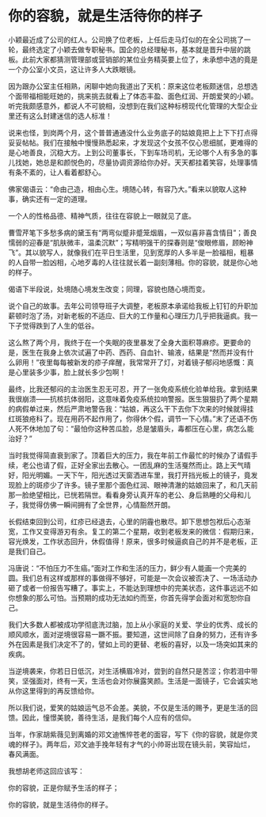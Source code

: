 # 你的容貌，就是生活待你的样子

小颖最近成了公司的红人。公司换了位老板，上任后走马灯似的在全公司挑了一轮，最终选定了小颖去做专职秘书。国企的总经理秘书，基本就是晋升中层的跳板。此前大家都猜测管理部或营销部的某位业务精英要上位了，未承想中选的竟是一个办公室小文员，这让许多人大跌眼镜。 

因为跟办公室主任相熟，闲聊中她向我道出了天机：原来这位老板颇迷信，总想选个面带福相能旺她的，挑来挑去就看上了体态丰盈、面色红润、开朗爱笑的小颖。听完我颇感意外，都说人不可貌相，没想到在我们这种标榜现代化管理的大型企业里还有这么封建迷信的选人标准！ 

说来也怪，到岗两个月，这个普普通通没什么业务底子的姑娘竟把上上下下打点得妥妥帖帖。我们在接触中慢慢熟悉起来，才发现这个女孩不仅心思细腻，更难得的是心地善良，沉稳大方。上到公司董事长，下到车场司机，无论哪个人有多急的事儿找她，她总是和颜悦色的，尽量协调资源给你办好。天天都挂着笑容，处理事情有条不紊的，让人看着都舒心。 

佛家偈语云：“命由己造，相由心生。境随心转，有容乃大。”看来以貌取人这种事，确实还有一定的道理。 

一个人的性格品德、精神气质，往往在容貌上一眼就见了底。 

曹雪芹笔下多愁多病的黛玉有“两弯似蹙非蹙笼烟眉，一双似喜非喜含情目”；善良懦弱的迎春是“肌肤微丰，温柔沉默”；写精明强干的探春则是“俊眼修眉，顾盼神飞”。其以貌写人，就像我们在平日生活里，见到宽厚的人多半是一脸福相，粗暴的人自带一脸凶相，心地歹毒的人往往就长着一副刻薄相。你的容貌，就是你心地的样子。 

偈语下半段说，处境随心境发生改变；同理，容貌也随心境而变。 

说个自己的故事。去年公司领导班子大调整，老板原本承诺给我板上钉钉的升职加薪顿时泡了汤，对新老板的不适应、巨大的工作量和心理压力几乎把我逼疯。我一下子觉得跌到了人生的低谷。 

这么熬了两个月，我终于在一个失眠的夜里暴发了全身大面积荨麻疹。更要命的是，医生在我身上依次试遍了中药、西药、自血针、输液，结果是“然而并没有什么卵用！”夜里每每被新发的疹子痒醒，我常常开了灯，对着镜子郁闷地感慨：真是心里装多少事，脸上就长多少包啊！ 

最终，比我还郁闷的主治医生忍无可忍，开了一张免疫系统化验单给我。拿到结果我很崩溃——抗核抗体弱阳，这意味着免疫系统拉响警报。医生狠狠扔了两个星期的病假单过来，然后严肃地警告我：“姑娘，再这么干下去你下次来的时候就得挂红斑狼疮科了。现在用药不起作用了，你得休个假，调节一下心情。”末了还语不伤人死不休地加了句：“最怕你这种苦瓜脸，总是皱眉头，毒都压在心里，病怎么能治好？” 

当时我觉得简直衰到家了。顶着巨大的压力，我在年前工作最忙的时候办了请假手续，老公也请了假，正好全家出去散心。一团乱麻的生活戛然而止。路上天气晴好，阳光明媚。一天下午，阳光透过天窗洒进车里，我打开挡光板上的镜子，竟发现脸上的斑疹少了许多。镜子里那个面色红润、眼神清澈的姑娘回来了，和几天前那一脸绝望相比，已恍若隔世。看看身旁认真开车的老公、身后熟睡的父母和儿子，我觉得仿佛一瞬间拥有了全世界，心情豁然开朗。 

长假结束回到公司，红疹已经退去，心里的阴霾也散尽。卸下思想包袱后心态渐宽，工作又变得游刃有余。复工的第二个星期，收到老板发来的微信：假期归来，容光焕发，工作状态回升，休假值得！原来，很多时候逼疯自己的并不是老板，正是我们自己。 

冯唐说：“不怕压力不生癌。”面对工作和生活的压力，鲜少有人能画一个完美的圆。我们总有这样或那样的事做得不够好，可能是一次会议被否决了、一场活动办砸了或者一份报告写糟了。事实上，不能达到理想中的完美状态，这件事远远不如你想象的那么可怕。当预期的成功无法如约而至，你首先得学会面对和宽恕你自己。 

我们大多数人都被成功学彻底洗过脑，加上从小家庭的关爱、学业的优秀、成长的顺风顺水，面对逆境很容易一蹶不振。要知道，这世间除了自身的努力，还有许多外在因素是我们决定不了的，譬如上司的更替、老板的喜好，以及一场突如其来的疾病。 

当逆境袭来，你若日日低沉，对生活横眉冷对，尝到的自然只是苦涩；你若泪中带笑，坚强面对，终有一天，生活也会对你展露笑颜。生活是一面镜子，它会诚实地从你这里得到的再反馈给你。 

所以我们说，爱笑的姑娘运气总不会差。美貌，不仅是生活的赐予，更是生活的回馈。因此，憧憬美貌，善待生活，是我们每个人应有的信仰。 

当年，作家胡紫薇见到离婚的邓文迪憔悴苍老的面容，写下《你的容貌，就是你灵魂的样子》。两年后，邓文迪手挽年轻有才气的小帅哥出现在镜头前，笑容灿烂，春风满面。 

我想胡老师这回应该写： 

你的容貌，正是你赋予生活的样子； 

你的容貌，就是生活待你的样子。
